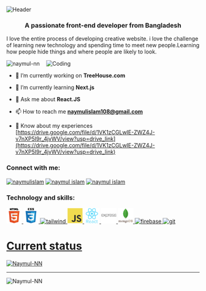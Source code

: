 ![Header](https://i.ibb.co/HG57B4V/github-header-image-2.png)
<h3 align="center">A passionate front-end developer from Bangladesh</h3>
<p align="left">I love the entire process of developing creative website. i love 
 the challenge of learning new technology and spending time to meet new people.Learning how people hide things and where people are likely to look.</p>
<img align="right" alt ="Coding" width="400" src="https://cdn.dribbble.com/users/1162077/screenshots/3848914/programmer.gif">

<p align="left"> <img src="https://komarev.com/ghpvc/?username=naymul-nn&label=Profile%20views&color=0e75b6&style=flat" alt="naymul-nn" /> </p>

- 🔭 I’m currently working on **TreeHouse.com**

- 🌱 I’m currently learning **Next.js**

- 💬 Ask me about **React.JS**

- 📫 How to reach me **naymulislam108@gmail.com**

- 📄 Know about my experiences [https://drive.google.com/file/d/1VK1zCGLwIE-ZWZ4J-v7nXP5I9r_4jvWV/view?usp=drive_link](https://drive.google.com/file/d/1VK1zCGLwIE-ZWZ4J-v7nXP5I9r_4jvWV/view?usp=drive_link)

<h3 align="left">Connect with me:</h3>
<p align="left">
<a href="https://twitter.com/naymulislam" target="blank"><img align="center" src="https://raw.githubusercontent.com/rahuldkjain/github-profile-readme-generator/master/src/images/icons/Social/twitter.svg" alt="naymulislam" height="30" width="40" /></a>
<a href="https://linkedin.com/in/naymul islam" target="blank"><img align="center" src="https://raw.githubusercontent.com/rahuldkjain/github-profile-readme-generator/master/src/images/icons/Social/linked-in-alt.svg" alt="naymul islam" height="30" width="40" /></a>
<a href="https://instagram.com/naymul islam" target="blank"><img align="center" src="https://raw.githubusercontent.com/rahuldkjain/github-profile-readme-generator/master/src/images/icons/Social/instagram.svg" alt="naymul islam" height="30" width="40" /></a>
</p>

<h3 align="left">Technology and skills:</h3>
<p align="left"> <a href="https://www.w3.org/html/" target="_blank" rel="noreferrer"> <img src="https://raw.githubusercontent.com/devicons/devicon/master/icons/html5/html5-original-wordmark.svg" alt="html5" width="40" height="40"/> </a>
  <a href="https://www.w3schools.com/css/" target="_blank" rel="noreferrer"> <img src="https://raw.githubusercontent.com/devicons/devicon/master/icons/css3/css3-original-wordmark.svg" alt="css3" width="40" height="40"/> </a> 
  <a href="https://tailwindcss.com/" target="_blank" rel="noreferrer"> <img src="https://www.vectorlogo.zone/logos/tailwindcss/tailwindcss-icon.svg" alt="tailwind" width="40" height="40"/> </a> <a href="https://developer.mozilla.org/en-US/docs/Web/JavaScript" target="_blank" rel="noreferrer"> <img src="https://raw.githubusercontent.com/devicons/devicon/master/icons/javascript/javascript-original.svg" alt="javascript" width="40" height="40"/> </a>
  <a href="https://reactjs.org/" target="_blank" rel="noreferrer"> <img src="https://raw.githubusercontent.com/devicons/devicon/master/icons/react/react-original-wordmark.svg" alt="react" width="40" height="40"/> </a>
  <a href="https://expressjs.com" target="_blank" rel="noreferrer"> <img src="https://raw.githubusercontent.com/devicons/devicon/master/icons/express/express-original-wordmark.svg" alt="express" width="40" height="40"/> </a> </a>   <a href="https://www.mongodb.com/" target="_blank" rel="noreferrer"> <img src="https://raw.githubusercontent.com/devicons/devicon/master/icons/mongodb/mongodb-original-wordmark.svg" alt="mongodb" width="40" height="40"/> </a>  <a href="https://firebase.google.com/" target="_blank" rel="noreferrer"> <img src="https://www.vectorlogo.zone/logos/firebase/firebase-icon.svg" alt="firebase" width="40" height="40"/> </a> <a href="https://git-scm.com/" target="_blank" rel="noreferrer"> <img src="https://www.vectorlogo.zone/logos/git-scm/git-scm-icon.svg" alt="git" width="40" height="40"/>   </p>
<h1 align="left"> Current status</h1>
<p><img align="center" src="https://github-readme-streak-stats.herokuapp.com/?user=Naymul-NN&" alt="Naymul-NN" /></p>
<hr />
<p><img align="left" src="https://github-readme-stats.vercel.app/api/top-langs?username=Naymul-NN&show_icons=true&locale=en&layout=compact" alt="Naymul-NN" /></p>



